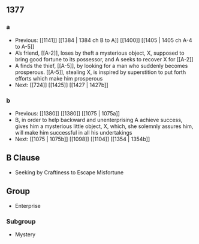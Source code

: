 ## 1377
### a
- Previous: [[1141]] [[1384 | 1384 ch B to A]] [[1400]] [[1405 | 1405 ch A-4 to A-5]] 
- A’s friend, [[A-2]], loses by theft a mysterious object, X, supposed to bring good fortune to its possessor, and A seeks to recover X for [[A-2]]
- A finds the thief, [[A-5]], by looking for a man who suddenly becomes prosperous. [[A-5]], stealing X, is inspired by superstition to put forth efforts which make him prosperous
- Next: [[724]] [[1425]] [[1427 | 1427b]] 

### b
- Previous: [[1380]] [[1380]] [[1075 | 1075a]] 
- B, in order to help backward and unenterprising A achieve success, gives him a mysterious little object, X, which, she solemnly assures him, will make him successful in all his undertakings
- Next: [[1075 | 1075b]] [[1098]] [[1104]] [[1354 | 1354b]] 

## B Clause
- Seeking by Craftiness to Escape Misfortune

## Group
- Enterprise

### Subgroup
- Mystery

